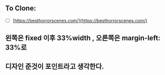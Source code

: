 ## To Clone:

- [ ] [https://besthorrorscenes.com/](https://besthorrorscenes.com/)

## 왼쪽은 fixed 이후 33%width , 오른쪽은 margin-left: 33%로
## 디자인 준것이 포인트라고 생각한다.